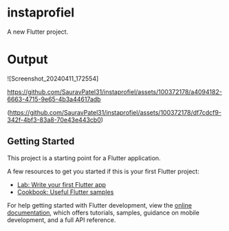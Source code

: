 # instaprofiel

A new Flutter project.
# Output
![Screenshot_20240411_172554]


https://github.com/SauravPatel31/instaprofiel/assets/100372178/a4094182-6663-4715-9e65-4b3a44617adb


(https://github.com/SauravPatel31/instaprofiel/assets/100372178/df7cdcf9-342f-4bf3-83a8-70e43e443cb0)

## Getting Started

This project is a starting point for a Flutter application.

A few resources to get you started if this is your first Flutter project:

- [Lab: Write your first Flutter app](https://docs.flutter.dev/get-started/codelab)
- [Cookbook: Useful Flutter samples](https://docs.flutter.dev/cookbook)

For help getting started with Flutter development, view the
[online documentation](https://docs.flutter.dev/), which offers tutorials,
samples, guidance on mobile development, and a full API reference.
